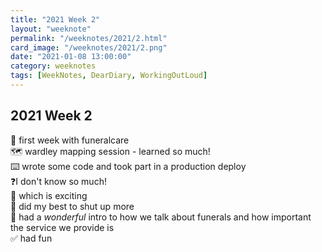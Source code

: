 ```yaml
---
title: "2021 Week 2"
layout: "weeknote"
permalink: "/weeknotes/2021/2.html"
card_image: "/weeknotes/2021/2.png"
date: "2021-01-08 13:00:00"
category: weeknotes
tags: [WeekNotes, DearDiary, WorkingOutLoud]
---
```


## 2021 Week 2

💖 first week with funeralcare <br/>
🗺 wardley mapping session - learned so much! <br/>
⌨️ wrote some code and took part in a production deploy <br/>
❓I don't know so much! <br/>
🤔 which is exciting <br/>
🤫 did my best to shut up more <br/>
🤯 had a _wonderful_ intro to how we talk about funerals and how important the service we provide is <br/>
✅ had fun
